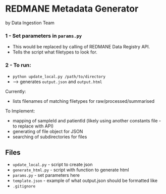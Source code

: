# REDMANE Metadata Generator
by Data Ingestion Team

### 1 - Set parameters in `params.py`
- This would be replaced by calling of REDMANE Data Registry API.
- Tells the script what filetypes to look for.

### 2 - To run:
- `python update_local.py /path/to/directory`
- --> generates `output.json` and `output.html`

Currently:
- lists filenames of matching filetypes for raw/processed/summarised

To Implement:
- mapping of sampleId and patientId (likely using another constants file - to replace with API)
- generating of file object for JSON
- searching of subdirectories for files

## Files
- `update_local.py` - script to create json
- `generate_html.py` - script with function to generate html
- `params.py` - set parameters here
- `template.json` - example of what output.json should be formatted like
- `.gitignore`
